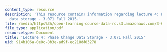 ```yaml
---
content_type: resource
description: 'This resource contains information regarding lecture 4: Phase change
  data storage - 3.071 Fall 2015.'
file: /media/https%3A/open-learning-course-data-rc.s3.amazonaws.com/3-071-amorphous-materials-fall-2015/914b106a0e0c8b3ead9fec218dd03278_MIT3_071F15_Lecture4.pdf
file_type: application/pdf
resourcetype: Document
title: 'Lecture 4: Phase Change Data Storage - 3.071 Fall 2015'
uid: 914b106a-0e0c-8b3e-ad9f-ec218dd03278
---
```

